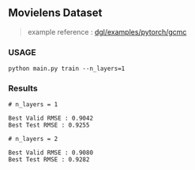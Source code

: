 ## **Movielens Dataset**
> example reference : [dgl/examples/pytorch/gcmc](https://github.com/dmlc/dgl/blob/master/examples/pytorch/gcmc/data.py)  
  
  
  
### **USAGE**
```
python main.py train --n_layers=1
```
  
  
### **Results**
```
# n_layers = 1

Best Valid RMSE : 0.9042
Best Test RMSE : 0.9255
```
```
# n_layers = 2

Best Valid RMSE : 0.9080
Best Test RMSE : 0.9282
```
